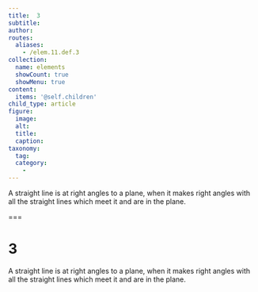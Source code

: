 ```yaml
---
title:  3
subtitle: 
author:
routes:
  aliases:
    - /elem.11.def.3
collection:
  name: elements
  showCount: true
  showMenu: true
content:
  items: '@self.children'
child_type: article
figure:
  image:
  alt:
  title:
  caption:
taxonomy:
  tag:
  category:
    - 
---
```


<p>A <hi rend="bold">straight line</hi> is <hi rend="bold">at right angles to a plane,</hi> when it makes right angles with all the straight lines which meet it and are in the plane.</p>

===

<h1>3</h1>
<p>A <span class="bold">straight line</span> is <span class="bold">at right angles to a plane,</span> when it makes right angles with all the straight lines which meet it and are in the plane.</p>

